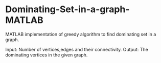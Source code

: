 # Dominating-Set-in-a-graph-MATLAB
MATLAB implementation of greedy algorithm to find dominating set in a graph. 

Input: Number of vertices,edges and their connectivity.
Output: The dominating vertices in the given graph.
